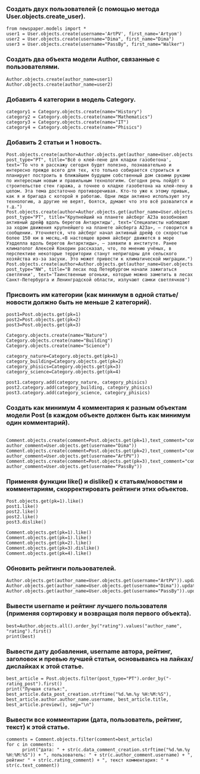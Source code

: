 
### Создать двух пользователей (с помощью метода User.objects.create_user).
```
from newspaper.models import *  
user1 = User.objects.create(username='ArtPV', first_name='Artyom')
user2 = User.objects.create(username="Dima", first_name="Dima")
user3 = User.objects.create(username="PassBy", first_name="Walker")
```
### Создать два объекта модели Author, связанные с пользователями.
```
Author.objects.create(author_name=user1)
Author.objects.create(author_name=user2) 
```

### Добавить 4 категории в модель Category.
```
category1 = Category.objects.create(name="History")
category2 = Category.objects.create(name="Mathematics") 
category3 = Category.objects.create(name="IT")
category4 = Category.objects.create(name="Phisics")
```
### Добавить 2 статьи и 1 новость.
```
Post.objects.create(author=Author.objects.get(author_name=User.objects.get(username="Dima")), post_type="PT", title="Всё о клей-пене для кладки газобетона', text='То что я расскажу сегодня будет полезно, познавательно и интересно прежде всего для тех, кто только собирается строиться и планирует построить в ближайшем будущем собственный дом своими руками по интересным новым и правильным технологиям. Сегодня речь пойдёт о строительстве стен гаража, а точнее о кладке газобетона на клей-пену в целом. Эта тема достаточно противоречивая. Кто-то уже к этому привык, как я и бригада с которой я работаю. Одни люди активно используют эту технологию, а другие не верят, боятся, думают что это всё развалится и т.д.")
Post.objects.create(author=Author.objects.get(author_name=User.objects.get(username="ArtPV")), post_type="PT", title="Крупнейший на планете айсберг А23а возобновил активный дрейф вдоль берегов Антарктиды', text='Специалисты наблюдают за ходом движения крупнейшего на планете айсберга А23а», — говорится в сообщении. Уточняется, что айсберг начал активный дрейф со скоростью более 150 км в месяц.«В настоящее время айсберг движется в море Уэдделла вдоль берегов Антарктиды», — заявили в институте. Ранее климатолог Алексей Кокорин рассказал, что, по мнению учёных, в перспективе некоторые территории станут непригодны для сельского хозяйства из-за засухи. Это может привести к климатической миграции.")
Post.objects.create(author=Author.objects.get(author_name=User.objects.get(username="ArtPV")), post_type="NW", title="В лесах под Петербургом начали зажигаться светлячки', text='Таинственные огоньки, которые можно заметить в лесах Санкт-Петербурга и Ленинградской области, излучают самки светлячков")  
```
### Присвоить им категории (как минимум в одной статье/новости должно быть не меньше 2 категорий).
```
post1=Post.objects.get(pk=1)
post2=Post.objects.get(pk=2) 
post3=Post.objects.get(pk=3) 

Category.objects.create(name="Nature")
Category.objects.create(name="Building")
Category.objects.create(name="Science")

category_nature=Category.objects.get(pk=1)
category_building=Category.objects.get(pk=2)
category_phisics=Category.objects.get(pk=3)
category_science=Category.objects.get(pk=4)

post1.category.add(category_nature, category_phisics)
post2.category.add(category_building, category_phisics)
post3.category.add(category_science, category_phisics)
```
### Создать как минимум 4 комментария к разным объектам модели Post (в каждом объекте должен быть как минимум один комментарий).
```

Comment.objects.create(comment=Post.objects.get(pk=1),text_comment="comment1", author_comment=User.objects.get(username="Dima"))
Comment.objects.create(comment=Post.objects.get(pk=2),text_comment="comment1", author_comment=User.objects.get(username="ArtPV"))
Comment.objects.create(comment=Post.objects.get(pk=3),text_comment="comment1", author_comment=User.objects.get(username="PassBy"))
```
### Применяя функции like() и dislike() к статьям/новостям и комментариям, скорректировать рейтинги этих объектов.
```
Post.objects.get(pk=1).like()
post1.like()
post2.like()
post2.like()
post3.dislike()

Comment.objects.get(pk=1).like()
Comment.objects.get(pk=1).like()
Comment.objects.get(pk=2).like() 
Comment.objects.get(pk=3).dislike() 
Comment.objects.get(pk=4).like()
```
### Обновить рейтинги пользователей.
```
Author.objects.get(author_name=User.objects.get(username="ArtPV")).update_rating()
Author.objects.get(author_name=User.objects.get(username="Dima")).update_rating()
Author.objects.get(author_name=User.objects.get(username="PassBy")).update_rating()
```
### Вывести username и рейтинг лучшего пользователя (применяя сортировку и возвращая поля первого объекта).
```
best=Author.objects.all().order_by("rating").values("author_name", "rating").first()
print(best)
```
### Вывести дату добавления, username автора, рейтинг, заголовок и превью лучшей статьи, основываясь на лайках/дислайках к этой статье.
```
best_article = Post.objects.filter(post_type="PT").order_by("-rating_post").first()
print("Лучшая статья:", best_article.data_post_creation.strftime("%d.%m.%y %H:%M:%S"), best_article.author.author_name.username, best_article.title, best_article.preview(), sep="\n")
```

### Вывести все комментарии (дата, пользователь, рейтинг, текст) к этой статье.
```
comments = Comment.objects.filter(comment=best_article)
for c in comments:
      print("дата: " + str(c.data_comment_creation.strftime("%d.%m.%y %H:%M:%S")) + ", пользователь: " + str(c.author_comment.username) + ", рейтинг " + str(c.rating_comment) + ", текст комментария: " + str(c.text_comment))
```

